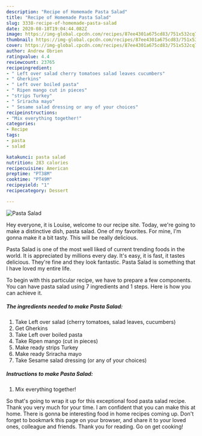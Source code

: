 ```yaml
---
description: "Recipe of Homemade Pasta Salad"
title: "Recipe of Homemade Pasta Salad"
slug: 3338-recipe-of-homemade-pasta-salad
date: 2020-08-18T19:04:44.082Z
image: https://img-global.cpcdn.com/recipes/87ee4301a675cd83/751x532cq70/pasta-salad-recipe-main-photo.jpg
thumbnail: https://img-global.cpcdn.com/recipes/87ee4301a675cd83/751x532cq70/pasta-salad-recipe-main-photo.jpg
cover: https://img-global.cpcdn.com/recipes/87ee4301a675cd83/751x532cq70/pasta-salad-recipe-main-photo.jpg
author: Andrew Obrien
ratingvalue: 4.4
reviewcount: 23765
recipeingredient:
- " Left over salad cherry tomatoes salad leaves cucumbers"
- " Gherkins"
- " Left over boiled pasta"
- " Ripen mango cut in pieces"
- "strips Turkey"
- " Sriracha mayo"
- " Sesame salad dressing or any of your choices"
recipeinstructions:
- "Mix everything together!"
categories:
- Recipe
tags:
- pasta
- salad

katakunci: pasta salad 
nutrition: 283 calories
recipecuisine: American
preptime: "PT38M"
cooktime: "PT49M"
recipeyield: "1"
recipecategory: Dessert

---
```



![Pasta Salad](https://img-global.cpcdn.com/recipes/87ee4301a675cd83/751x532cq70/pasta-salad-recipe-main-photo.jpg)

Hey everyone, it is Louise, welcome to our recipe site. Today, we're going to make a distinctive dish, pasta salad. One of my favorites. For mine, I'm gonna make it a bit tasty. This will be really delicious.



Pasta Salad is one of the most well liked of current trending foods in the world. It is appreciated by millions every day. It's easy, it is fast, it tastes delicious. They're fine and they look fantastic. Pasta Salad is something that I have loved my entire life.


To begin with this particular recipe, we have to prepare a few components. You can have pasta salad using 7 ingredients and 1 steps. Here is how you can achieve it.

<!--inarticleads1-->

##### The ingredients needed to make Pasta Salad:

1. Take  Left over salad (cherry tomatoes, salad leaves, cucumbers)
1. Get  Gherkins
1. Take  Left over boiled pasta
1. Take  Ripen mango (cut in pieces)
1. Make ready strips Turkey
1. Make ready  Sriracha mayo
1. Take  Sesame salad dressing (or any of your choices)




<!--inarticleads2-->

##### Instructions to make Pasta Salad:

1. Mix everything together!




So that's going to wrap it up for this exceptional food pasta salad recipe. Thank you very much for your time. I am confident that you can make this at home. There is gonna be interesting food in home recipes coming up. Don't forget to bookmark this page on your browser, and share it to your loved ones, colleague and friends. Thank you for reading. Go on get cooking!
